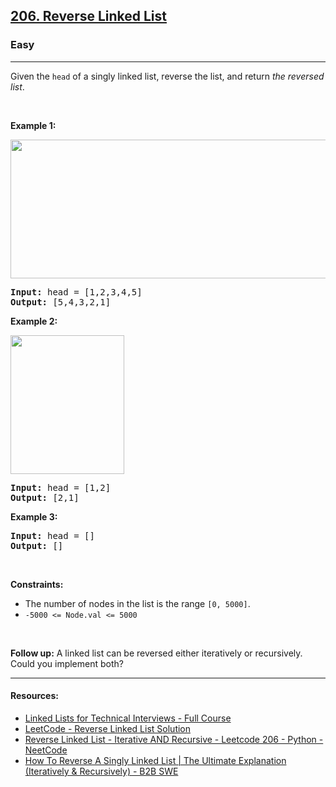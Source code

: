 <h2><a href="https://leetcode.com/problems/reverse-linked-list/">206. Reverse Linked List</a></h2><h3>Easy</h3><hr><div style="user-select: auto;"><p style="user-select: auto;">Given the <code style="user-select: auto;">head</code> of a singly linked list, reverse the list, and return <em style="user-select: auto;">the reversed list</em>.</p>

<p style="user-select: auto;">&nbsp;</p>
<p style="user-select: auto;"><strong style="user-select: auto;">Example 1:</strong></p>
<img alt="" src="https://assets.leetcode.com/uploads/2021/02/19/rev1ex1.jpg" style="width: 542px; height: 222px; user-select: auto;">
<pre style="user-select: auto;"><strong style="user-select: auto;">Input:</strong> head = [1,2,3,4,5]
<strong style="user-select: auto;">Output:</strong> [5,4,3,2,1]
</pre>

<p style="user-select: auto;"><strong style="user-select: auto;">Example 2:</strong></p>
<img alt="" src="https://assets.leetcode.com/uploads/2021/02/19/rev1ex2.jpg" style="width: 182px; height: 222px; user-select: auto;">
<pre style="user-select: auto;"><strong style="user-select: auto;">Input:</strong> head = [1,2]
<strong style="user-select: auto;">Output:</strong> [2,1]
</pre>

<p style="user-select: auto;"><strong style="user-select: auto;">Example 3:</strong></p>

<pre style="user-select: auto;"><strong style="user-select: auto;">Input:</strong> head = []
<strong style="user-select: auto;">Output:</strong> []
</pre>

<p style="user-select: auto;">&nbsp;</p>
<p style="user-select: auto;"><strong style="user-select: auto;">Constraints:</strong></p>

<ul style="user-select: auto;">
	<li style="user-select: auto;">The number of nodes in the list is the range <code style="user-select: auto;">[0, 5000]</code>.</li>
	<li style="user-select: auto;"><code style="user-select: auto;">-5000 &lt;= Node.val &lt;= 5000</code></li>
</ul>

<p style="user-select: auto;">&nbsp;</p>
<p style="user-select: auto;"><strong style="user-select: auto;">Follow up:</strong> A linked list can be reversed either iteratively or recursively. Could you implement both?</p>
</div>

***
#### Resources:
- [Linked Lists for Technical Interviews - Full Course](https://www.youtube.com/watch?v=Hj_rA0dhr2I&t=1319s)
- [LeetCode - Reverse Linked List Solution](https://www.youtube.com/watch?v=NhapasNIKuQ)
- [Reverse Linked List - Iterative AND Recursive - Leetcode 206 - Python - NeetCode](https://www.youtube.com/watch?v=G0_I-ZF0S38)
- [How To Reverse A Singly Linked List | The Ultimate Explanation (Iteratively & Recursively) - B2B SWE](https://www.youtube.com/watch?v=O0By4Zq0OFc&t=409s)
